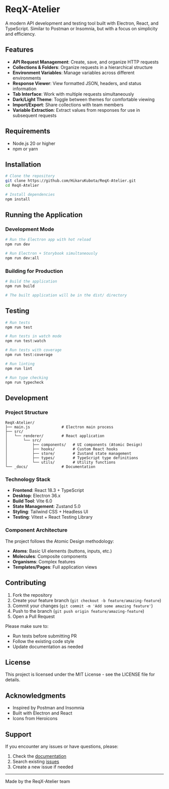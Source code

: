 # ReqX-Atelier

A modern API development and testing tool built with Electron, React, and TypeScript. Similar to Postman or Insomnia, but with a focus on simplicity and efficiency.

## Features

- **API Request Management**: Create, save, and organize HTTP requests
- **Collections & Folders**: Organize requests in a hierarchical structure
- **Environment Variables**: Manage variables across different environments
- **Response Viewer**: View formatted JSON, headers, and status information
- **Tab Interface**: Work with multiple requests simultaneously
- **Dark/Light Theme**: Toggle between themes for comfortable viewing
- **Import/Export**: Share collections with team members
- **Variable Extraction**: Extract values from responses for use in subsequent requests

## Requirements

- Node.js 20 or higher
- npm or yarn

## Installation

```bash
# Clone the repository
git clone https://github.com/HikaruKubota/ReqX-Atelier.git
cd ReqX-Atelier

# Install dependencies
npm install
```

## Running the Application

### Development Mode

```bash
# Run the Electron app with hot reload
npm run dev

# Run Electron + Storybook simultaneously
npm run dev:all
```

### Building for Production

```bash
# Build the application
npm run build

# The built application will be in the dist/ directory
```

## Testing

```bash
# Run tests
npm run test

# Run tests in watch mode
npm run test:watch

# Run tests with coverage
npm run test:coverage

# Run linting
npm run lint

# Run type checking
npm run typecheck
```

## Development

### Project Structure

```
ReqX-Atelier/
├── main.js              # Electron main process
├── src/
│   └── renderer/        # React application
│       └── src/
│           ├── components/   # UI components (Atomic Design)
│           ├── hooks/        # Custom React hooks
│           ├── store/        # Zustand state management
│           ├── types/        # TypeScript type definitions
│           └── utils/        # Utility functions
└── _docs/               # Documentation
```

### Technology Stack

- **Frontend**: React 18.3 + TypeScript
- **Desktop**: Electron 36.x
- **Build Tool**: Vite 6.0
- **State Management**: Zustand 5.0
- **Styling**: Tailwind CSS + Headless UI
- **Testing**: Vitest + React Testing Library

### Component Architecture

The project follows the Atomic Design methodology:

- **Atoms**: Basic UI elements (buttons, inputs, etc.)
- **Molecules**: Composite components
- **Organisms**: Complex features
- **Templates/Pages**: Full application views

## Contributing

1. Fork the repository
2. Create your feature branch (`git checkout -b feature/amazing-feature`)
3. Commit your changes (`git commit -m 'Add some amazing feature'`)
4. Push to the branch (`git push origin feature/amazing-feature`)
5. Open a Pull Request

Please make sure to:

- Run tests before submitting PR
- Follow the existing code style
- Update documentation as needed

## License

This project is licensed under the MIT License - see the LICENSE file for details.

## Acknowledgments

- Inspired by Postman and Insomnia
- Built with Electron and React
- Icons from Heroicons

## Support

If you encounter any issues or have questions, please:

1. Check the [documentation](./_docs)
2. Search existing [issues](https://github.com/HikaruKubota/ReqX-Atelier/issues)
3. Create a new issue if needed

---

Made by the ReqX-Atelier team
